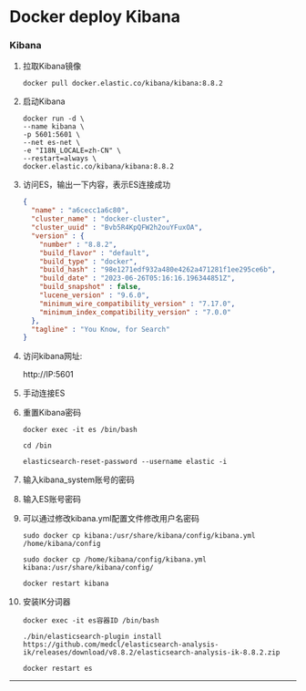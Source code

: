 # Docker deploy Kibana

### Kibana

1. 拉取Kibana镜像

   ```shell
   docker pull docker.elastic.co/kibana/kibana:8.8.2
   ```

2. 启动Kibana

   ```shell
   docker run -d \
   --name kibana \
   -p 5601:5601 \
   --net es-net \
   -e "I18N_LOCALE=zh-CN" \
   --restart=always \
   docker.elastic.co/kibana/kibana:8.8.2
   ```

3. 访问ES，输出一下内容，表示ES连接成功

   ```json
   {
     "name" : "a6cecc1a6c80",
     "cluster_name" : "docker-cluster",
     "cluster_uuid" : "Bvb5R4KpQFW2h2ouYFuxOA",
     "version" : {
       "number" : "8.8.2",
       "build_flavor" : "default",
       "build_type" : "docker",
       "build_hash" : "98e1271edf932a480e4262a471281f1ee295ce6b",
       "build_date" : "2023-06-26T05:16:16.196344851Z",
       "build_snapshot" : false,
       "lucene_version" : "9.6.0",
       "minimum_wire_compatibility_version" : "7.17.0",
       "minimum_index_compatibility_version" : "7.0.0"
     },
     "tagline" : "You Know, for Search"
   }
   ```

   

4. 访问kibana网址:

   http://IP:5601

5. 手动连接ES

6. 重置Kibana密码

   ```shell
   docker exec -it es /bin/bash
   
   cd /bin
   
   elasticsearch-reset-password --username elastic -i
   ```

7. 输入kibana_system账号的密码

8. 输入ES账号密码

9. 可以通过修改kibana.yml配置文件修改用户名密码

   ```shell
   sudo docker cp kibana:/usr/share/kibana/config/kibana.yml /home/kibana/config
   
   sudo docker cp /home/kibana/config/kibana.yml  kibana:/usr/share/kibana/config/
   
   docker restart kibana
   ```

10. 安装IK分词器

    ```shell
    docker exec -it es容器ID /bin/bash
    
    ./bin/elasticsearch-plugin install https://github.com/medcl/elasticsearch-analysis-ik/releases/download/v8.8.2/elasticsearch-analysis-ik-8.8.2.zip
    
    docker restart es
    ```



---

